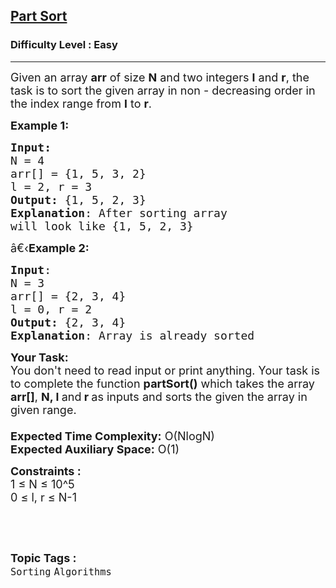 <h2><a href="https://www.geeksforgeeks.org/problems/part-sort2851/1?page=1&category=two-pointer-algorithm&difficulty=School,Basic&sortBy=submissions">Part Sort</a></h2><h3>Difficulty Level : Easy</h3><hr><div class="problems_problem_content__Xm_eO"><p><span style="font-size: 18px;">Given an array <strong>arr</strong> of size <strong>N</strong> and two integers <strong>l</strong> and <strong>r</strong>, the task is to sort the given array in non - decreasing order in the index range from <strong>l</strong> to <strong>r</strong>.</span></p>
<p><span style="font-size: 18px;"><strong>Example 1:</strong> </span></p>
<pre><span style="font-size: 18px;"><strong>Input:
</strong>N = 4<span style="font-size: 18px;">
arr[] = {1, 5, 3, 2}
l = 2, r = 3
</span><span style="font-size: 18px;"><strong>Output:</strong> {1, 5, 2, 3}
<strong>Explanation</strong>: After sorting array
will look like {1, 5, 2, 3}</span> </span>
</pre>
<p><span style="font-size: 18px;"><span style="font-size: 18px;">â€‹<strong>Example 2:</strong> </span></span></p>
<pre><span style="font-size: 18px;"><span style="font-size: 18px;"><strong>Input</strong>: </span></span><span style="font-size: 18px;"><span style="font-size: 18px;"><span style="font-size: 18px;">
N = 3
arr[] = {2, 3, 4}
l = 0, r = 2
<strong>Output:</strong> {2, 3, 4}
<strong>Explanation</strong>: Array is already sorted</span></span></span>
</pre>
<p><span style="font-size: 18px;"><span style="font-size: 18px;"><span style="font-size: 18px;"><strong>Your Task:&nbsp;&nbsp;</strong><br>You don't need to read input or print anything. Your task is to complete the function <strong>partSort()</strong>&nbsp;which takes the array <strong>arr[]</strong>, <strong>N, l </strong>and<strong> r</strong><strong> </strong>as inputs and sorts the given the array in given range.<br><br><strong>Expected Time Complexity:</strong> O(NlogN)<br><strong>Expected Auxiliary Space:</strong> O(1)</span></span></span></p>
<p><span style="font-size: 18px;"><strong>Constraints :</strong><br>1 ≤ N ≤ 10^5<br>0 ≤ l, r ≤ N-1</span></p>
<p>&nbsp;</p></div><br><p><span style=font-size:18px><strong>Topic Tags : </strong><br><code>Sorting</code>&nbsp;<code>Algorithms</code>&nbsp;